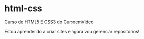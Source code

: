 # html-css
 
Curso de HTML5 E CSS3 do CursoemVideo

Estou aprendendo a criar sites e agora vou gerenciar repositórios!
